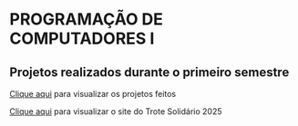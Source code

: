 # PROGRAMAÇÃO DE COMPUTADORES I
## Projetos realizados durante o primeiro semestre 

[Clique aqui](https://telinii.github.io/ProgComp1-23.04-/) para visualizar os projetos feitos

[Clique aqui](https://telinii.github.io/ProgComp1-23.04-/trote/index.html) para visualizar o site do Trote Solidário 2025
